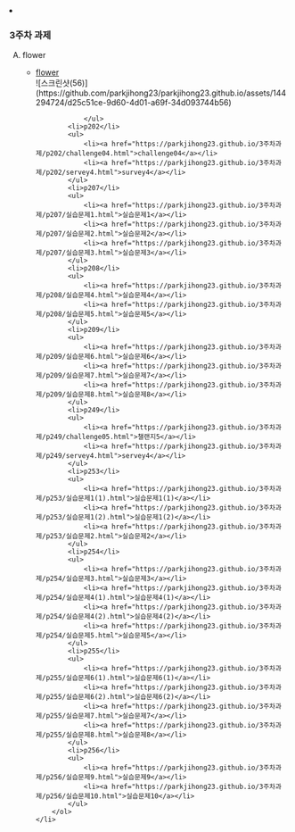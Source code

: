 
<li><h3>3주차 과제</h3>
        <ol type ="A">
            <li>flower</li>
                <ul>
                    <li><a href="https://parkjihong23.github.io/3주차과제/flower/flower.html">flower</a></li>
![스크린샷(56)](https://github.com/parkjihong23/parkjihong23.github.io/assets/144294724/d25c51ce-9d60-4d01-a69f-34d093744b56)

                </ul>
            <li>p202</li>
            <ul>    
                <li><a href="https://parkjihong23.github.io/3주차과제/p202/challenge04.html">challenge04</a></li>
                <li><a href="https://parkjihong23.github.io/3주차과제/p202/servey4.html">survey4</a></li>
            </ul>
            <li>p207</li>
            <ul>    
                <li><a href="https://parkjihong23.github.io/3주차과제/p207/실습문제1.html">실습문제1</a></li>
                <li><a href="https://parkjihong23.github.io/3주차과제/p207/실습문제2.html">실습문제2</a></li>
                <li><a href="https://parkjihong23.github.io/3주차과제/p207/실습문제3.html">실습문제3</a></li>
            </ul>
            <li>p208</li>
            <ul>    
                <li><a href="https://parkjihong23.github.io/3주차과제/p208/실습문제4.html">실습문제4</a></li>
                <li><a href="https://parkjihong23.github.io/3주차과제/p208/실습문제5.html">실습문제5</a></li>
            </ul>
            <li>p209</li>
            <ul>    
                <li><a href="https://parkjihong23.github.io/3주차과제/p209/실습문제6.html">실습문제6</a></li>
                <li><a href="https://parkjihong23.github.io/3주차과제/p209/실습문제7.html">실습문제7</a></li>
                <li><a href="https://parkjihong23.github.io/3주차과제/p209/실습문제8.html">실습문제8</a></li>
            </ul>
            <li>p249</li>
            <ul>    
                <li><a href="https://parkjihong23.github.io/3주차과제/p249/challenge05.html">챌랜지5</a></li>
                <li><a href="https://parkjihong23.github.io/3주차과제/p249/servey4.html">servey4</a></li>
            </ul>
            <li>p253</li>
            <ul>    
                <li><a href="https://parkjihong23.github.io/3주차과제/p253/실습문제1(1).html">실습문제1(1)</a></li>
                <li><a href="https://parkjihong23.github.io/3주차과제/p253/실습문제1(2).html">실습문제1(2)</a></li>
                <li><a href="https://parkjihong23.github.io/3주차과제/p253/실습문제2.html">실습문제2</a></li>
            </ul>
            <li>p254</li>
            <ul>    
                <li><a href="https://parkjihong23.github.io/3주차과제/p254/실습문제3.html">실습문제3</a></li>
                <li><a href="https://parkjihong23.github.io/3주차과제/p254/실습문제4(1).html">실습문제4(1)</a></li>
                <li><a href="https://parkjihong23.github.io/3주차과제/p254/실습문제4(2).html">실습문제4(2)</a></li>
                <li><a href="https://parkjihong23.github.io/3주차과제/p254/실습문제5.html">실습문제5</a></li>
            </ul>
            <li>p255</li>
            <ul>    
                <li><a href="https://parkjihong23.github.io/3주차과제/p255/실습문제6(1).html">실습문제6(1)</a></li>
                <li><a href="https://parkjihong23.github.io/3주차과제/p255/실습문제6(2).html">실습문제6(2)</a></li>
                <li><a href="https://parkjihong23.github.io/3주차과제/p255/실습문제7.html">실습문제7</a></li>
                <li><a href="https://parkjihong23.github.io/3주차과제/p255/실습문제8.html">실습문제8</a></li>
            </ul>
            <li>p256</li>
            <ul>    
                <li><a href="https://parkjihong23.github.io/3주차과제/p256/실습문제9.html">실습문제9</a></li>
                <li><a href="https://parkjihong23.github.io/3주차과제/p256/실습문제10.html">실습문제10</a></li>
            </ul>
        </ol>
    </li>








 
